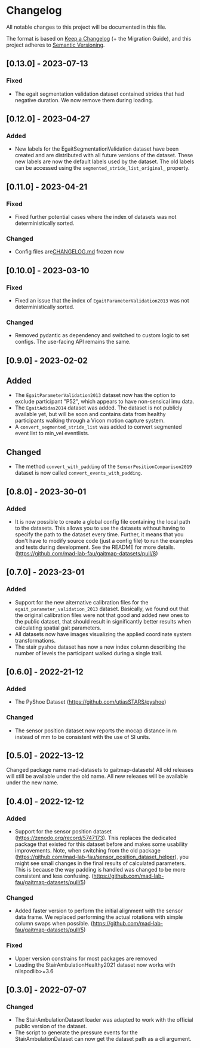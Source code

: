 # Changelog
All notable changes to this project will be documented in this file.

The format is based on [Keep a Changelog](https://keepachangelog.com/en/1.0.0/) (+ the Migration Guide),
and this project adheres to [Semantic Versioning](https://semver.org/spec/v2.0.0.html).

## [0.13.0] - 2023-07-13

### Fixed
- The egait segmentation validation dataset contained strides that had negative duration.
  We now remove them during loading.

## [0.12.0] - 2023-04-27

### Added
- New labels for the EgaitSegmentationValidation dataset have been created and are distributed with all future versions 
  of the dataset.
  These new labels are now the default labels used by the dataset.
  The old labels can be accessed using the `segmented_stride_list_original_` property.

## [0.11.0] - 2023-04-21

### Fixed
- Fixed further potential cases where the index of datasets was not deterministically sorted.


### Changed
- Config files are[CHANGELOG.md](CHANGELOG.md) frozen now

## [0.10.0] - 2023-03-10

### Fixed
- Fixed an issue that the index of `EgaitParameterValidation2013` was not deterministically sorted.

### Changed

- Removed pydantic as dependency and switched to custom logic to set configs.
  The use-facing API remains the same.

## [0.9.0] - 2023-02-02

## Added

- The `EgaitParameterValidation2013` dataset now has the option to exclude participant "P52", which appears to have 
  non-sensical imu data.
- The `EgaitAdidas2014` dataset was added.
  The dataset is not publicly available yet, but will be soon and contains data from healthy participants walking
  through a Vicon motion capture system.
- A `convert_segmented_stride_list` was added to convert segmented event list to min_vel eventlists.

## Changed

- The method `convert_with_padding` of the `SensorPositionComparison2019` dataset is now called 
  `convert_events_with_padding`.

## [0.8.0] - 2023-30-01

### Added
- It is now possible to create a global config file containing the local path to the datasets.
  This allows you to use the datasets without having to specify the path to the dataset every time.
  Further, it means that you don't have to modify source code (just a config file) to run the examples and tests during 
  development.
  See the README for more details.
  (https://github.com/mad-lab-fau/gaitmap-datasets/pull/8)

## [0.7.0] - 2023-23-01

### Added
- Support for the new alternative calibration files for the `egait_parameter_validation_2013` dataset.
  Basically, we found out that the original calibration files were not that good and added new ones to the public 
  dataset, that should result in significantly better results when calculating spatial gait parameters.
- All datasets now have images visualizing the applied coordinate system transformations.
- The stair pyshoe dataset has now a new index column describing the number of levels the participant walked during a 
  single trail.

## [0.6.0] - 2022-21-12

### Added
- The PyShoe Dataset (https://github.com/utiasSTARS/pyshoe)

### Changed
- The sensor position dataset now reports the mocap distance in m instead of mm to be consistent with the use of SI 
  units.

## [0.5.0] - 2022-13-12

Changed package name mad-datasets to gaitmap-datasets!
All old releases will still be available under the old name.
All new releases will be available under the new name.

## [0.4.0] - 2022-12-12

### Added

- Support for the sensor position dataset (https://zenodo.org/record/5747173). This replaces the dedicated package that
  existed for this dataset before and makes some usability improvements.
  Note, when switching from the old package (https://github.com/mad-lab-fau/sensor_position_dataset_helper), you might 
  see small changes in the final results of calculated parameters.
  This is because the way padding is handled was changed to be more consistent and less confusing.
  (https://github.com/mad-lab-fau/gaitmap-datasets/pull/5)

### Changed

- Added faster version to perform the initial alignment with the sensor data frame.
  We replaced performing the actual rotations with simple column swaps when possible.
  (https://github.com/mad-lab-fau/gaitmap-datasets/pull/5)

### Fixed

- Upper version constrains for most packages are removed
- Loading the StairAmbulationHealthy2021 dataset now works with nilspodlib>=3.6

## [0.3.0] - 2022-07-07 

### Changed

- The StairAmbulationDataset loader was adapted to work with the official public version of the dataset.
- The script to generate the pressure events for the StairAmbulationDataset can now get the dataset path as a cli
  argument.

